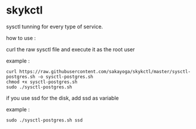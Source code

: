 # skykctl
sysctl tunning for every type of service.

how to use :

curl the raw sysctl file and execute it as the root user

example :

```
curl https://raw.githubusercontent.com/sakayoga/skykctl/master/sysctl-postgres.sh -o sysctl-postgres.sh
chmod +x sysctl-postgres.sh
sudo ./sysctl-postgres.sh
```

if you use ssd for the disk, add ssd as variable

example :

```
sudo ./sysctl-postgres.sh ssd
```
